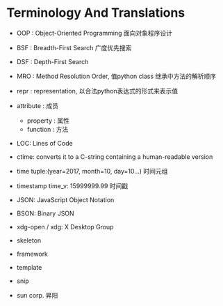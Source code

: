 Terminology And Translations
============================


* OOP :  Object-Oriented Programming 面向对象程序设计

* BSF : Breadth-First Search 广度优先搜索

* DSF : Depth-First Search 

* MRO : Method Resolution Order, 值python class 继承中方法的解析顺序

* repr : representation, 以合法python表达式的形式来表示值

* attribute : 成员
    + property : 属性
    + function : 方法

* LOC: Lines of Code

* ctime: converts it to a C-string containing a human-readable version

* time tuple:(year=2017, month=10, day=10...) 时间元组 
* timestamp time_v: 15999999.99 时间戳

* JSON: JavaScript Object Notation
* BSON: Binary JSON


* xdg-open / xdg: X Desktop Group

* skeleton
* framework
* template


* snip

* sun corp. 昇阳

<!-- vim: se ai si et ts=4 sw=4 ft=markdown ff=unix fenc=utf-8: -->
